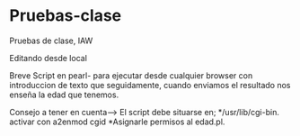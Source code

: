 # Pruebas-clase
Pruebas de clase, IAW

Editando desde local

Breve Script en pearl- para ejecutar desde cualquier browser con introduccion de texto que seguidamente, cuando enviamos el resultado nos enseña la edad que tenemos.

Consejo a tener en cuenta--> 
El script debe situarse en;
*/usr/lib/cgi-bin.
activar con a2enmod cgid
*Asignarle permisos al edad.pl.
